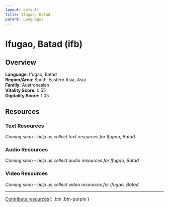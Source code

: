 ```yaml
---
layout: default
title: Ifugao, Batad
parent: Languages
---
```


# Ifugao, Batad (ifb)

## Overview

**Language**: Ifugao, Batad  
**Region/Area**: South-Eastern Asia, Asia  
**Family**: Austronesian  
**Vitality Score**: 0.55  
**Digitality Score**: 1.05  

## Resources

### Text Resources
*Coming soon - help us collect text resources for Ifugao, Batad*

### Audio Resources
*Coming soon - help us collect audio resources for Ifugao, Batad*

### Video Resources
*Coming soon - help us collect video resources for Ifugao, Batad*

---

[Contribute resources](https://fairtrain.github.io/){: .btn .btn-purple }
